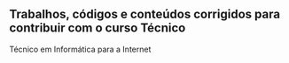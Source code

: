 ## Trabalhos, códigos e conteúdos corrigidos para contribuir com o curso Técnico
 Técnico em Informática para a Internet
